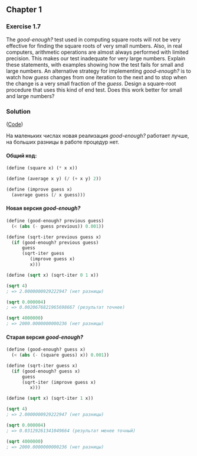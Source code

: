 ## Chapter 1

### Exercise 1.7

The _good-enough?_ test used in computing square roots will not be very effective for finding the square roots of very small numbers. Also, in real computers, arithmetic operations are almost always performed with limited precision. This makes our test inadequate for very large numbers. Explain these statements, with examples showing how the test fails for small and large numbers. An alternative strategy for implementing _good-enough?_ is to watch how _guess_ changes from one iteration to the next and to stop when the change is a very small fraction of the _guess_. Design a square-root procedure that uses this kind of end test. Does this work better for small and large numbers?

### Solution

([Code](../../src/Chapter%201/Exercise%201.7.scm))

На маленьких числах новая реализация _good-enough?_ работает лучше, на больших разницы в работе процедур нет.

#### Общий код:

```scheme
(define (square x) (* x x))

(define (average x y) (/ (+ x y) 2))

(define (improve guess x)
  (average guess (/ x guess)))
```

#### Новая версия _good-enough?_

```scheme
(define (good-enough? previous guess)
  (< (abs (- guess previous)) 0.001))

(define (sqrt-iter previous guess x)
  (if (good-enough? previous guess)
      guess
      (sqrt-iter guess
		 (improve guess x)
		 x)))

(define (sqrt x) (sqrt-iter 0 1 x))

(sqrt 4)
; => 2.0000000929222947 (нет разницы)

(sqrt 0.000004)
; => 0.0020676821965698667 (результат точнее)

(sqrt 4000000)
; => 2000.0000000000236 (нет разницы)
```

#### Старая версия _good-enough?_

```scheme
(define (good-enough? guess x)
  (< (abs (- (square guess) x)) 0.001))

(define (sqrt-iter guess x)
  (if (good-enough? guess x)
      guess
      (sqrt-iter (improve guess x)
		 x)))

(define (sqrt x) (sqrt-iter 1 x))

(sqrt 4)
; => 2.0000000929222947 (нет разницы)

(sqrt 0.000004)
; => 0.03129261341049664 (результат менее точный)

(sqrt 4000000)
; => 2000.0000000000236 (нет разницы)
```
